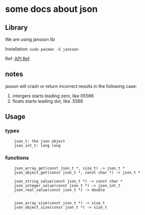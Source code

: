 # some docs about json

## Library

We are using jansson lib

Installation: `sudo pacman -S jansson`

Ref: [API Ref](http://jansson.readthedocs.org/en/latest/apiref.html)


## notes

jasson will crash or return incorrect results in the following case:

  1. intergers starts leading zero, like 05566
  2. floats starts leading dot, like .5566



## Usage

### types

```
    json_t: the json object
    json_int_t: long long
```

### functions

```
    json_array_get(const json_t *, size_t) -> json_t *
    json_object_get(const json_t *, const char *) -> json_t *

    json_string_value(const json_t *) -> const char *
    json_integer_value(const json_t *) -> json_int_t
    json_real_value(const json_t *) -> double


    json_array_size(const json_t *) -> size_t
    json_object_size(const json_t *) -> size_t
```
